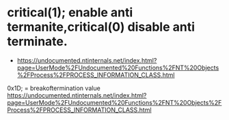  # critical(1); enable anti termanite,critical(0) disable anti terminate.

 - https://undocumented.ntinternals.net/index.html?page=UserMode%2FUndocumented%20Functions%2FNT%20Objects%2FProcess%2FPROCESS_INFORMATION_CLASS.html

0x1D; =  breakoftermination value
https://undocumented.ntinternals.net/index.html?page=UserMode%2FUndocumented%20Functions%2FNT%20Objects%2FProcess%2FPROCESS_INFORMATION_CLASS.html
